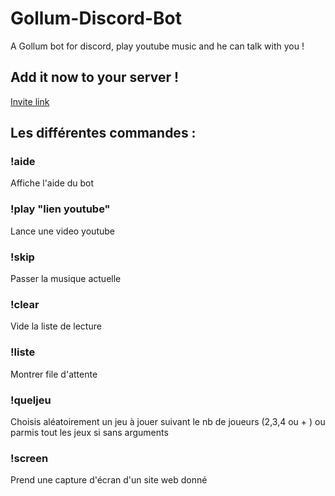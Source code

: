 # Gollum-Discord-Bot
A Gollum bot for discord, play youtube music and he can talk with you !
## Add it now to your server !
[Invite link](https://discordapp.com/oauth2/authorize?client_id=348050310435962890&scope=bot&permissions=3197952)

## Les différentes commandes :
### !aide
Affiche l'aide du bot
### !play "lien youtube"
Lance une video youtube
### !skip
Passer la musique actuelle
### !clear
Vide la liste de lecture
### !liste
Montrer file d'attente
### !queljeu
Choisis aléatoirement un jeu à jouer suivant le nb de joueurs (2,3,4 ou + ) ou parmis tout les jeux si sans arguments
### !screen
Prend une capture d'écran d'un site web donné
